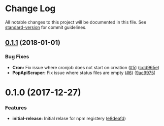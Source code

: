 # Change Log

All notable changes to this project will be documented in this file. See [standard-version](https://github.com/conventional-changelog/standard-version) for commit guidelines.

<a name="0.1.1"></a>
## [0.1.1](https://github.com/popcorn-official/pop-api-scraper/compare/v0.1.0...v0.1.1) (2018-01-01)


### Bug Fixes

* **Cron:** Fix issue where cronjob does not start on creation ([#5](https://github.com/popcorn-official/pop-api-scraper/issues/5)) ([cdd965e](https://github.com/popcorn-official/pop-api-scraper/commit/cdd965e))
* **PopApiScraper:** Fix issue where status files are empty ([#6](https://github.com/popcorn-official/pop-api-scraper/issues/6)) ([9ac9975](https://github.com/popcorn-official/pop-api-scraper/commit/9ac9975))



<a name="0.1.0"></a>
# 0.1.0 (2017-12-27)


### Features

* **initial-release:** Initial relase for npm registery ([e8deafd](https://github.com/popcorn-official/pop-api-scraper/commit/e8deafd))
